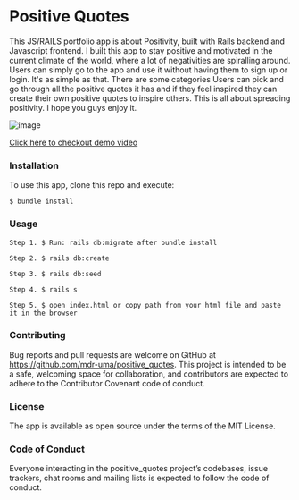 # Positive Quotes

This JS/RAILS portfolio app is about Positivity, built with Rails backend and Javascript frontend. I built this app to stay positive and motivated in the current climate of the world, where a lot of negativities are spiralling around. Users can simply go to the app and use it without having them to sign up or login. It's as simple as that. There are some categories Users can pick and go through all the positive quotes it has and if they feel inspired they can create their own positive quotes to inspire others. This is all about spreading positivity. I hope you guys enjoy it.

<img src="images/positive-quote-bg.png" alt="image"/>

[Click here to checkout demo video](https://www.youtube.com/watch?v=sBPXnwbElYo&ab_channel=UmaManandhar)


### Installation
To use this app, clone this repo and execute:
    
    $ bundle install
    
### Usage
    Step 1. $ Run: rails db:migrate after bundle install
    
    Step 2. $ rails db:create
    
    Step 3. $ rails db:seed
    
    Step 4. $ rails s
    
    Step 5. $ open index.html or copy path from your html file and paste it in the browser

### Contributing
Bug reports and pull requests are welcome on GitHub at https://github.com/mdr-uma/positive_quotes. This project is intended to be a safe, welcoming space for collaboration, and contributors are expected to adhere to the Contributor Covenant code of conduct.

### License
The app is available as open source under the terms of the MIT License.

### Code of Conduct
Everyone interacting in the positive_quotes project’s codebases, issue trackers, chat rooms and mailing lists is expected to follow the code of conduct.
